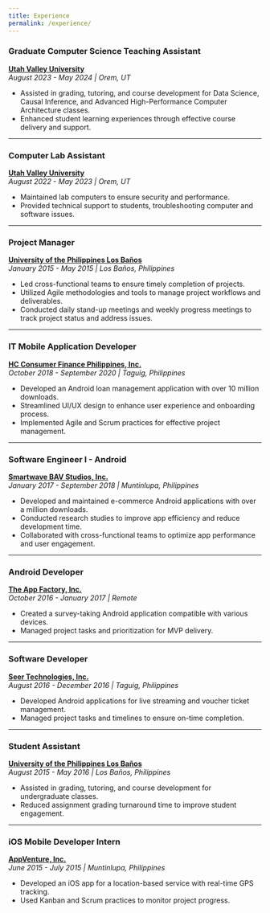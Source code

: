 ```yaml
---
title: Experience
permalink: /experience/
---
```


### Graduate Computer Science Teaching Assistant  
**[Utah Valley University](https://www.uvu.edu/)**  
*August 2023 - May 2024 | Orem, UT*

- Assisted in grading, tutoring, and course development for Data Science, Causal Inference, and Advanced High-Performance Computer Architecture classes.
- Enhanced student learning experiences through effective course delivery and support.

---

### Computer Lab Assistant  
**[Utah Valley University](https://www.uvu.edu/)**  
*August 2022 - May 2023 | Orem, UT*

- Maintained lab computers to ensure security and performance.
- Provided technical support to students, troubleshooting computer and software issues.

---

### Project Manager  
**[University of the Philippines Los Baños](https://uplb.edu.ph/)**  
*January 2015 - May 2015 | Los Baños, Philippines*

- Led cross-functional teams to ensure timely completion of projects.
- Utilized Agile methodologies and tools to manage project workflows and deliverables.
- Conducted daily stand-up meetings and weekly progress meetings to track project status and address issues.

---

### IT Mobile Application Developer  
**[HC Consumer Finance Philippines, Inc.](https://www.homecredit.ph/)**  
*October 2018 - September 2020 | Taguig, Philippines*

- Developed an Android loan management application with over 10 million downloads.
- Streamlined UI/UX design to enhance user experience and onboarding process.
- Implemented Agile and Scrum practices for effective project management.

---

### Software Engineer I - Android  
**[Smartwave BAV Studios, Inc.](https://www.linkedin.com/company/smartwave-studios/)**  
*January 2017 - September 2018 | Muntinlupa, Philippines*

- Developed and maintained e-commerce Android applications with over a million downloads.
- Conducted research studies to improve app efficiency and reduce development time.
- Collaborated with cross-functional teams to optimize app performance and user engagement.

---

### Android Developer  
**[The App Factory, Inc.](https://theappfactory.io/)**  
*October 2016 - January 2017 | Remote*

- Created a survey-taking Android application compatible with various devices.
- Managed project tasks and prioritization for MVP delivery.

---

### Software Developer  
**[Seer Technologies, Inc.](http://www.seer-technologies.com/)**  
*August 2016 - December 2016 | Taguig, Philippines*

- Developed Android applications for live streaming and voucher ticket management.
- Managed project tasks and timelines to ensure on-time completion.

---

### Student Assistant  
**[University of the Philippines Los Baños](https://uplb.edu.ph/)**  
*August 2015 - May 2016 | Los Baños, Philippines*

- Assisted in grading, tutoring, and course development for undergraduate classes.
- Reduced assignment grading turnaround time to improve student engagement.

---

### iOS Mobile Developer Intern  
**[AppVenture, Inc.](https://www.linkedin.com/company/appventure-inc-)**  
*June 2015 - July 2015 | Muntinlupa, Philippines*

- Developed an iOS app for a location-based service with real-time GPS tracking.
- Used Kanban and Scrum practices to monitor project progress.